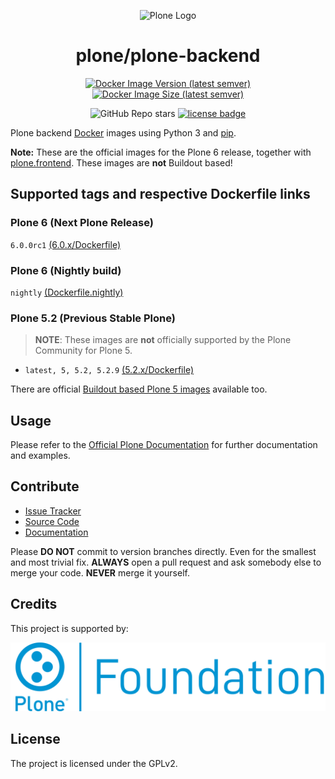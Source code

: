<p align="center">
    <img alt="Plone Logo" width="200px" src="https://raw.githubusercontent.com/plone/plone-backend/5.2.x/docs/logo.png">
</p>

<h1 align="center">
  plone/plone-backend
</h1>

<div align="center">

[![Docker Image Version (latest semver)](https://img.shields.io/docker/v/plone/plone-backend?sort=semver)](https://hub.docker.com/r/plone/plone-backend)
[![Docker Image Size (latest semver)](https://img.shields.io/docker/image-size/plone/plone-backend?sort=semver)](https://hub.docker.com/r/plone/plone-backend)

![GitHub Repo stars](https://img.shields.io/github/stars/plone/plone-backend?style=flat-square)
[![license badge](https://img.shields.io/github/license/plone/plone-backend)](./LICENSE)

</div>

Plone backend [Docker](https://docker.com) images using Python 3 and [pip](https://pip.pypa.io/en/stable/).

**Note:**
These are the official images for the Plone 6 release, together with [plone.frontend](https://github.com/plone/plone-frontend).
These images are **not** Buildout based!

## Supported tags and respective Dockerfile links

### Plone 6 (Next Plone Release)

`6.0.0rc1` [(6.0.x/Dockerfile)](https://github.com/plone/plone-backend/blob/v6.0.0rc1/Dockerfile)

### Plone 6 (Nightly build)

`nightly` [(Dockerfile.nightly)](https://github.com/plone/plone-backend/blob/v5.2.7/Dockerfile.nightly)

### Plone 5.2 (Previous Stable Plone)

> **NOTE**:
> These images are **not** officially supported by the Plone Community for Plone 5.

- `latest, 5, 5.2, 5.2.9` [(5.2.x/Dockerfile)](https://github.com/plone/plone-backend/blob/v5.2.9/Dockerfile)

There are official [Buildout based Plone 5 images](https://hub.docker.com/_/plone) available too.

## Usage

Please refer to the [Official Plone Documentation](https://6.dev-docs.plone.org/install/containers/images/backend.html) for further documentation and examples.

## Contribute

- [Issue Tracker](https://github.com/plone/plone-backend/issues)
- [Source Code](https://github.com/plone/plone-backend/)
- [Documentation](https://6.dev-docs.plone.org/install/containers/images/backend.html)

Please **DO NOT** commit to version branches directly. Even for the smallest and most trivial fix.
**ALWAYS** open a pull request and ask somebody else to merge your code. **NEVER** merge it yourself.


## Credits

This project is supported by:

[![Plone Foundation](https://raw.githubusercontent.com/plone/.github/main/plone-foundation.png)](https://plone.org/)

## License

The project is licensed under the GPLv2.
